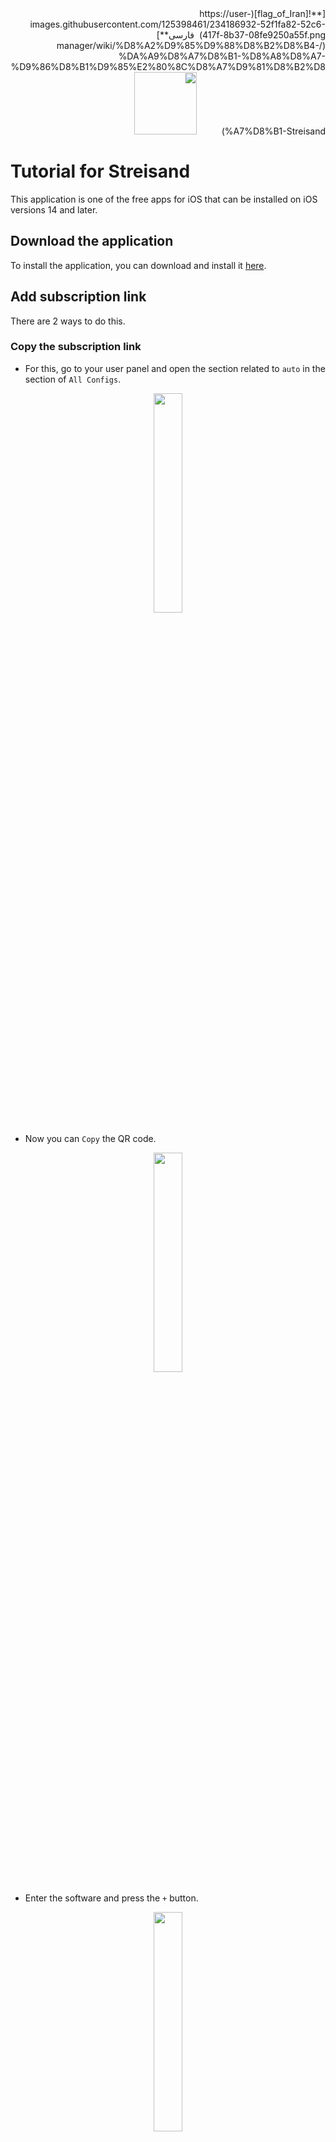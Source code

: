<div dir="rtl" markdown=1>
[**![flag_of_Iran](https://user-images.githubusercontent.com/125398461/234186932-52f1fa82-52c6-417f-8b37-08fe9250a55f.png) &nbsp;فارسی**](/manager/wiki/%D8%A2%D9%85%D9%88%D8%B2%D8%B4-%DA%A9%D8%A7%D8%B1-%D8%A8%D8%A7-%D9%86%D8%B1%D9%85%E2%80%8C%D8%A7%D9%81%D8%B2%D8%A7%D8%B1-Streisand)&nbsp;&nbsp;&nbsp;&nbsp;&nbsp;&nbsp;&nbsp;&nbsp;&nbsp;&nbsp;<a href="/manager/wiki/All-tutorials-and-videos"><img width="100" src="https://github.com/hiddify/hiddify-config/assets/125398461/8ac5b906-105c-4b98-acf5-0e12e39e33f6" /></a>
</div>

# Tutorial for Streisand
This application is one of the free apps for iOS that can be installed on iOS versions 14 and later.


## Download the application

To install the application, you can download and install it [here](https://apps.apple.com/us/app/streisand/id6450534064).

## Add subscription link

There are 2 ways to do this.

### Copy the subscription link

* For this, go to your user panel and open the section related to `auto` in the section of `All Configs`.


<div align=center markdown=1>
<img width=30% src="https://github.com/hiddify/hiddify-config/assets/125398461/09e30aeb-7c73-4235-ab0d-64c1c446f6d2" />

</div>



* Now you can `Copy` the QR code.


<div align=center markdown=1>
<img width=30% src="https://github.com/hiddify/hiddify-config/assets/125398461/eb4d7cf9-4f1f-4910-acc8-1c7d545ee1eb" />

</div>


* Enter the software and press the `+` button.

<div align=center markdown=1>
<img width=30% src="https://github.com/hiddify/hiddify-config/assets/125398461/78fe4b65-d7f7-4d16-b185-82f8dd67a135" />

</div>

* Then the subscription is added to the software and the configurations are loaded.

### Scan the subscription link
* You can scan the QR code instead of copying the subscription link.

<div align=center markdown=1>
<img width=30% src="https://github.com/hiddify/hiddify-config/assets/125398461/80eb44cc-aa77-4417-8943-11d055ace933" />

</div>


* Click the `+` button in the software and click the `Scan QRCode` option and scan the QR code.

<div align=center markdown=1>
<img width=30% src="https://github.com/hiddify/hiddify-config/assets/125398461/58c97e17-3cfa-4c40-9b2d-01de70b1e40d" />

</div>

* Then the subscription is added to the software and the configurations are loaded.

## Subscription settings

To do this, tap and hold on the subscription added to the software. The following options will appear.

<div align=center markdown=1>
<img width=30% src="https://github.com/hiddify/hiddify-config/assets/125398461/52954cdf-5c76-4fbe-8adb-8371d7fa6747" />

</div>


### Latency
Calculates the amount of delay related to the configurations.
### TCP Ping
It takes TCP ping test from configs.
### ICMP Ping
It takes a normal pinning test from the configs.

> Note: The difference between normal ping test and TCP ping is in the type of protocol used.

### Update
Use this option to update your subscription.

### Edit
Use this option to edit the subscription link.
### Delete
Use this option to delete the subscription.
## DNS Settings
On the main page of the software, there are settings related to DNS, by entering it, you can adjust it and change the server and the type of protocol used.

<div align=center markdown=1>
<img width=30% src="https://github.com/hiddify/hiddify-config/assets/125398461/152bbbd5-a8a5-4a31-836a-7c2ea7ab3940" />

</div>


### DoH

It is a protocol that provides DNS over HTTPS. It means that DNS requests are sent in web format.
### DoT

In this protocol, DNS requests are sent based on the TCP protocol.
### DoU

In this protocol, DNS requests are sent based on the UDP protocol.

## Settings
On this page, there are general settings of the software, which will be explained later.

<div align=center markdown=1>
<img width=30% src="https://github.com/hiddify/hiddify-config/assets/125398461/989d8fce-4858-4bd1-b5fb-44c4bdac3895" />

</div>

### Import Configuration
Use this option to add the configuration file from the device manually.

### Export Configuration
This option can be used to transfer the imported configuration from the device to another device.

### Subscription
By activating the `Update On Open` option, the subscription will be updated automatically when the software is opened.

<div align=center markdown=1>
<img width=30% src="https://github.com/hiddify/hiddify-config/assets/125398461/068a0d24-c0f5-4cfd-9fa0-e37eb50acf20" />

</div>

### Reset
In this section, you can reset the settings related to the application.

<div align=center markdown=1>
<img width=30% src="https://github.com/hiddify/hiddify-config/assets/125398461/8b336b0b-0c57-49e7-89e4-f86317955061" />

</div>

## Fragment activation
To activate the fragment on TLS connections, you need to click on the connection on this app and activate the Fragment option.
The following parameters are suggested to be specified in the relevant fields.

<div align=center markdown=1>
<img src="https://github.com/hiddify/Hiddify-Manager/assets/125398461/055f8437-0bfa-45ce-96e4-f7cbd0026c4c" width="30%" />

</div>

<div dir=ltr markdown=1>
`packets: tlshello`

`length: 100-200`

`Interval: 10-20`

</div>

Depending on the operator, you may need to change the parameters or change the type of packets from tlshello to ``tcp segment 1-3'' mode. Of course, this condition may be detected earlier.
`packets: 1-3`